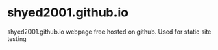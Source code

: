 # shyed2001.github.io
shyed2001.github.io webpage free hosted on github. Used for static site testing
